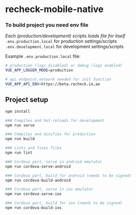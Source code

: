 # recheck-mobile-native

### To build project you need env file
*Each (production/development) scripts loads file for itself* <br />
`.env.production.local` for production settings/scripts <br />
`.env.development.local` for development settings/scripts

Example `.env.production.local` file:
```bash
# production (logs disabled) or debug (logs enabled)
VUE_APP_LOGGER_MODE=production

# api endpoint,network needed for init function
VUE_APP_API_ENV=https://beta.recheck.io,ae
```

## Project setup
```sh
npm install

### Compiles and hot-reloads for development
npm run serve

### Compiles and minifies for production
npm run build

### Lints and fixes files
npm run lint

### Cordova part, serve in android emulator
npm run cordova-serve-android

### Cordova part, build for android (needs to be signed)
npm run cordova-build-android

### Cordova part, serve in ios emulator
npm run cordova-serve-ios

### Cordova part, build for ios (needs to be signed)
npm run cordova-build-ios
```

